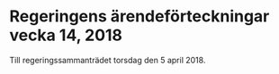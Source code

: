 # Regeringens ärendeförteckningar vecka 14, 2018

Till regeringssammanträdet torsdag den 5 april 2018\.
